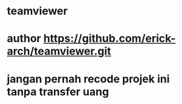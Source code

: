 # teamviewer
# author https://github.com/erick-arch/teamviewer.git
# jangan pernah recode projek ini tanpa transfer uang
